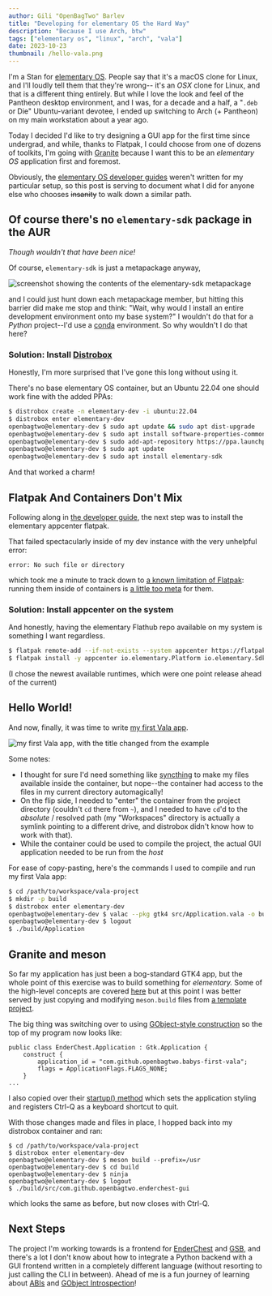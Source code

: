 ```yaml
---
author: Gili "OpenBagTwo" Barlev
title: "Developing for elementary OS the Hard Way"
description: "Because I use Arch, btw"
tags: ["elementary os", "linux", "arch", "vala"]
date: 2023-10-23
thumbnail: /hello-vala.png
---
```


I'm a Stan for [elementary OS](https://elementary.io/). People say that it's a macOS clone for Linux, and I'll loudly tell them that they're wrong--
it's an _OSX_ clone for Linux, and that is a different thing entirely. But while I love the look and feel of the Pantheon desktop environment,
and I was, for a decade and a half, a "`.deb` or Die" Ubuntu-variant devotee, I ended up switching to Arch (+ Pantheon) on my main workstation about
a year ago.

Today I decided I'd like to try designing a GUI app for the first time since undergrad, and while, thanks to Flatpak, I could choose from one of dozens
of toolkits, I'm going with [Granite](https://github.com/elementary/granite) because I want this to be an _elementary OS_ application first and foremost.

Obviously, the [elementary OS developer guides](https://docs.elementary.io/develop/) weren't written for my particular setup, so this post is serving to
document what I did for anyone else who chooses ~~insanity~~ to walk down a similar path.


## Of course there's no `elementary-sdk` package in the AUR

_Though wouldn't that have been nice!_

Of course, `elementary-sdk` is just a metapackage anyway,

![screenshot showing the contents of the elementary-sdk metapackage](/elementary-sdk.png)

and I could just hunt down each metapackage member, but hitting this barrier did make me stop and think: "Wait, why would I install an entire development
environment onto my base system?" I wouldn't do that for a _Python_ project--I'd use a [conda](https://docs.conda.io/) environment. So why wouldn't I do
that here?

### Solution: Install [Distrobox](https://github.com/89luca89/distrobox)

Honestly, I'm more surprised that I've gone this long without using it.

There's no base elementary OS container, but an Ubuntu 22.04 one should work fine with the added PPAs:

```bash
$ distrobox create -n elementary-dev -i ubuntu:22.04
$ distrobox enter elementary-dev
openbagtwo@elementary-dev $ sudo apt update && sudo apt dist-upgrade
openbagtwo@elementary-dev $ sudo apt install software-properties-common
openbagtwo@elementary-dev $ sudo add-apt-repository https://ppa.launchpadcontent.net/elementary-os/stable/ubuntu
openbagtwo@elementary-dev $ sudo apt update
openbagtwo@elementary-dev $ sudo apt install elementary-sdk
```

And that worked a charm!

## Flatpak And Containers Don't Mix

Following along in [the developer guide](https://docs.elementary.io/develop/writing-apps/the-basic-setup#flatpak),
the next step was to install the elementary appcenter flatpak.

That failed spectacularly inside of my dev instance with the very unhelpful error:

```
error: No such file or directory
```

which took me a minute to track down to
[a known limitation of Flatpak](https://github.com/flatpak/flatpak/issues/5076#issuecomment-1236410300):
running them inside of containers is [a little too meta](https://imgflip.com/memegenerator/Yo-Dawg-Heard-You)
for them.

### Solution: Install appcenter on the system

And honestly, having the elementary Flathub repo available on my system is something I want regardless.

```bash
$ flatpak remote-add --if-not-exists --system appcenter https://flatpak.elementary.io/repo.flatpakrepo
$ flatpak install -y appcenter io.elementary.Platform io.elementary.Sdk
```

(I chose the newest available runtimes, which were one point release ahead of the current)

## Hello World!

And now, finally, it was time to write [my first Vala app](https://docs.elementary.io/develop/writing-apps/hello-world).

![my first Vala app, with the title changed from the example](/hello-vala.png)

Some notes:

- I thought for sure I'd need something like [syncthing](https://syncthing.net/) to make my files available inside
  the container, but nope--the container had access to the files in my current directory automagically!
- On the flip side, I needed to "enter" the container from the project directory (couldn't `cd` there from `~`),
  and I needed to have `cd`'d to the _absolute_ / resolved path (my "Workspaces" directory is actually a symlink
  pointing to a different drive, and distrobox didn't know how to work with that).
- While the container could be used to compile the project, the actual GUI application needed to be run from the _host_

For ease of copy-pasting, here's the commands I used to compile and run my first Vala app:

```bash
$ cd /path/to/workspace/vala-project
$ mkdir -p build
$ distrobox enter elementary-dev
openbagtwo@elementary-dev $ valac --pkg gtk4 src/Application.vala -o build/Application
openbagtwo@elementary-dev $ logout
$ ./build/Application
```

## Granite and meson

So far my application has just been a bog-standard GTK4 app, but the whole point of this exercise was to build something
for _elementary._ Some of the high-level concepts are covered [here](https://docs.elementary.io/develop/writing-apps/our-first-app/the-build-system)
but at this point I was better served by just copying and modifying `meson.build` files from
[a template project](https://github.com/elementary/calculator).

The big thing was switching over to using [GObject-style construction](https://docs.elementary.io/develop/writing-apps/code-style/class-construction)
so the top of my program now looks like:

```vala
public class EnderChest.Application : Gtk.Application {
    construct {
        application_id = "com.github.openbagtwo.babys-first-vala";
        flags = ApplicationFlags.FLAGS_NONE;
    }
...
```

I also copied over their [startup() method](https://github.com/elementary/calculator/blob/98085d8774aa4b4f10a2f3f6d5f67386d7838ae0/src/Application.vala#L32-L57)
which sets the application styling and registers Ctrl-Q as a keyboard shortcut to quit.

With those changes made and files in place, I hopped back into my distrobox container and ran:

```
$ cd /path/to/workspace/vala-project
$ distrobox enter elementary-dev
openbagtwo@elementary-dev $ meson build --prefix=/usr
openbagtwo@elementary-dev $ cd build
openbagtwo@elementary-dev $ ninja
openbagtwo@elementary-dev $ logout
$ ./build/src/com.github.openbagtwo.enderchest-gui
```

which looks the same as before, but now closes with Ctrl-Q.

## Next Steps

The project I'm working towards is a frontend for [EnderChest](https://openbagtwo.github.io/EnderChest)
and [GSB](https://openbagtwo.github.io/GSB), and there's a lot I don't know about how to integrate a Python
backend with a GUI frontend written in a completely different language (without resorting to just calling the CLI
in between). Ahead of me is a fun journey of learning about [ABIs](https://en.wikipedia.org/wiki/Application_binary_interface)
and [GObject Introspection](https://gi.readthedocs.io/en/latest/)!
